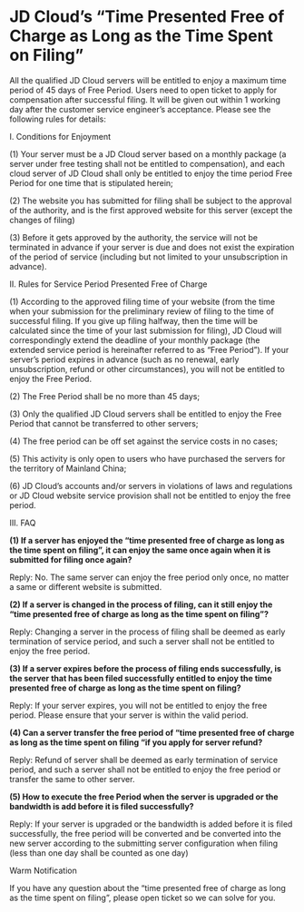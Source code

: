 # JD Cloud’s “Time Presented Free of Charge as Long as the Time Spent on Filing”

All the qualified JD Cloud servers will be entitled to enjoy a maximum time period of 45 days of Free Period. Users need to open ticket to apply for compensation after successful filing. It will be given out within 1 working day after the customer service engineer’s acceptance. Please see the following rules for details:

I. Conditions for Enjoyment

(1) Your server must be a JD Cloud server based on a monthly package (a server under free testing shall not be entitled to compensation), and each cloud server of JD Cloud shall only be entitled to enjoy the time period Free Period for one time that is stipulated herein;

(2) The website you has submitted for filing shall be subject to the approval of the authority, and is the first approved website for this server (except the changes of filing)

(3) Before it gets approved by the authority, the service will not be terminated in advance if your server is due and does not exist the expiration of the period of service (including but not limited to your unsubscription in advance).

II. Rules for Service Period Presented Free of Charge

(1) According to the approved filing time of your website (from the time when your submission for the preliminary review of filing to the time of successful filing. If you give up filing halfway, then the time will be calculated since the time of your last submission for filing), JD Cloud will correspondingly extend the deadline of your monthly package (the extended service period is hereinafter referred to as “Free Period”). If your server’s period expires in advance (such as no renewal, early unsubscription, refund or other circumstances), you will not be entitled to enjoy the Free Period.

(2) The Free Period shall be no more than 45 days;

(3) Only the qualified JD Cloud servers shall be entitled to enjoy the Free Period that cannot be transferred to other servers;

(4) The free period can be off set against the service costs in no cases;

(5) This activity is only open to users who have purchased the servers for the territory of Mainland China;

(6) JD Cloud’s accounts and/or servers in violations of laws and regulations or JD Cloud website service provision shall not be entitled to enjoy the free period.

III. FAQ

**(1) If a server has enjoyed the “time presented free of charge as long as the time spent on filing”, it can enjoy the same once again when it is submitted for filing once again?**

Reply: No. The same server can enjoy the free period only once, no matter a same or different website is submitted.

**(2) If a server is changed in the process of filing, can it still enjoy the “time presented free of charge as long as the time spent on filing”?**

Reply: Changing a server in the process of filing shall be deemed as early termination of service period, and such a server shall not be entitled to enjoy the free period.

**(3) If a server expires before the process of filing ends successfully, is the server that has been filed successfully entitled to enjoy the **time presented free of charge as long as the time spent on filing**?**

Reply: If your server expires, you will not be entitled to enjoy the free period. Please ensure that your server is within the valid period.

**(4) Can a server transfer the free period of “time presented free of charge as long as the time spent on filing “if you apply for server refund?**

Reply: Refund of server shall be deemed as early termination of service period, and such a server shall not be entitled to enjoy the free period or transfer the same to other server.

**(5) How to execute the free Period when the server is upgraded or the bandwidth is add before it is filed successfully?**

Reply: If your server is upgraded or the bandwidth is added before it is filed successfully, the free period will be converted and be converted into the new server according to the submitting server configuration when filing (less than one day shall be counted as one day)

Warm Notification

If you have any question about the “time presented free of charge as long as the time spent on filing”, please open ticket so we can solve for you.